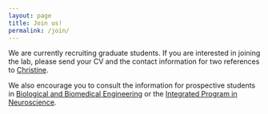 ```yaml
---
layout: page
title: Join us!
permalink: /join/
---
```


                        
We are currently recruiting graduate students. If you are interested in joining the lab, please send your CV and the contact information for two references to [Christine](mailto:christine.tardif@mcgill.ca). 

We also encourage you to consult the information for prospective students in [Biological and Biomedical Engineering](http://www.mcgill.ca/bbme) or the [Integrated Program in Neuroscience](https://www.mcgill.ca/ipn/).
